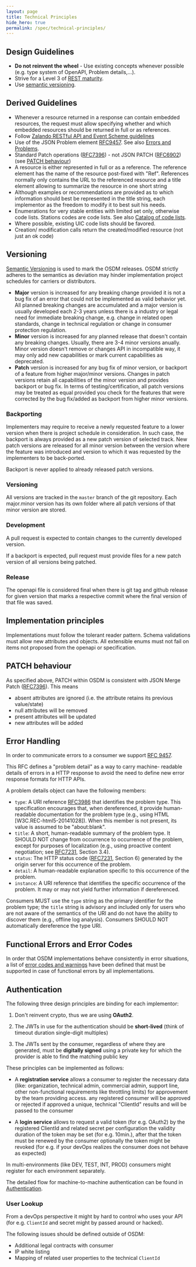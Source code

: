 ```yaml
---
layout: page
title: Technical Principles
hide_hero: true
permalink: /spec/technical-principles/
---
```


## Design Guidelines

- **Do not reinvent the wheel** - Use existing concepts whenever possible (e.g.
  type system of OpenAPI, Problem details,...).
- Strive for a Level 3 of
  [REST maturity](https://martinfowler.com/articles/richardsonMaturityModel.html).
- Use [semantic versioning](https://semver.org).

## Derived Guidelines

- Whenever a resource returned in a response can contain embedded resources, the
  request must allow specifying whether and which embedded resources should be
  returned in full or as references.
- Follow
  [Zalando RESTful API and Event Scheme guidelines](https://opensource.zalando.com/restful-api-guidelines/)
- Use of the JSON Problem element [RFC9457](https://tools.ietf.org/html/rfc9457).
  See also [Errors and Problems](../errors-problems/).
- Standard Patch operations ([RFC7396](https://datatracker.ietf.org/doc/html/rfc7396)) - not JSON PATCH ([RFC6902](https://datatracker.ietf.org/doc/html/rfc6902)) (see [PATCH behaviour](#PatchBehaviour))
- A resource is either represented in full or as a reference. The reference
  element has the name of the resource post-fixed with "Ref". References
  normally only contains the URL to the referenced resource and a title element
  allowing to summarize the resource in one short string
- Although examples or recommendations are provided as to which information
  should best be represented in the title string, each implementor as the
  freedom to modify it to best suit his needs.
- Enumerations for very stable entities with limited set only, otherwise code
  lists. Stations codes are code lists.
  See also [Catalog of code lists](../catalog-of-code-lists/).
- Where possible, existing UIC code lists should be favored.
- Creation/ modification calls return the created/modified resource (not just an
  ok code)

## Versioning

[Semantic Versioning](https://semver.org/) is used to mark the OSDM releases. OSDM strictly adheres to the semantics as deviation may hinder implementation project schedules for carriers or distributors.

* **Major** version is increased for any breaking change provided it is not a bug fix of an error that could not be implemented as valid behavior yet. All planned breaking changes are accumulated and a major version is usually developed each 2-3 years unless there is a industry or legal need for immediate breaking change, e.g. change in related open standards, change in technical regulation or change in consumer protection regulation.
* **Minor** version is increased for any planned release that doesn't contain any breaking changes. Usually, there are 3-4 minor versions anually. Minor version doesn't remove or changes API in incompatible way, it may only add new capabilities or mark current capabilities as deprecated.
* **Patch** version is increased for any bug fix of minor version, or backport of a feature from higher major/minor versions. Changes in patch versions retain all capabilities of the minor version and provides backport or bug fix. In terms of testing/certification, all patch versions may be treated as equal provided you check for the features that were corrected by the bug fix/added as backport from higher minor versions.

### Backporting

Implementers may require to receive a newly requested feature to a lower version when there is project schedule in consideration. In such case, the backport is always provided as a new patch version of selected track. New patch versions are released for all minor version between the version where the feature was introduced and version to which it was requested by the implementers to be back-ported.

Backport is never applied to already released patch versions.

### Versioning

All versions are tracked in the `master` branch of the git repository. Each major.minor version has its own folder where all patch versions of that minor version are stored.

### Development

A pull request is expected to contain changes to the currently developed version.

If a backport is expected, pull request must provide files for a new patch version of all versions being patched.

### Release

The openapi file is considered final when there is git tag and github release for given version that marks a respective commit where the final version of that file was saved.

## Implementation principles

Implementations must follow the tolerant reader pattern. Schema validations must allow new attributes and objects. All extensible enums must not fail on items not proposed from the openapi or specification.

## PATCH behaviour<a name="PatchBehaviour">

As specified above, PATCH within OSDM is consistent with JSON Merge Patch ([RFC7396](https://datatracker.ietf.org/doc/html/rfc7396)). This means
- absent attributes are ignored (i.e. the attribute retains its previous value/state)
- null attributes will be removed
- present attributes will be updated
- new attributes will be added

## Error Handling

In order to communicate errors to a consumer we support
[RFC 9457](https://tools.ietf.org/html/rfc9457).

This RFC defines a "problem detail" as a way to carry machine- readable details
of errors in a HTTP response to avoid the need to define new error response
formats for HTTP APIs.

A problem details object can have the following members:

- `type`: A URI reference [RFC3986](https://tools.ietf.org/html/rfc3986) that
  identifies the problem type. This specification encourages that, when
  dereferenced, it provide human-readable documentation for the problem type
  (e.g., using HTML [W3C.REC-html5-20141028]). When this member is not present,
  its value is assumed to be "about:blank".
- `title`: A short, human-readable summary of the problem type. It SHOULD NOT
  change from occurrence to occurrence of the problem, except for purposes of
  localization (e.g., using proactive content negotiation; see
  [RFC7231](https://tools.ietf.org/html/rfc7231), Section 3.4).
- `status`: The HTTP status code
  ([RFC7231](https://tools.ietf.org/html/rfc7231), Section 6) generated by the
  origin server for this occurrence of the problem.
- `detail`: A human-readable explanation specific to this occurrence of the
  problem.
- `instance`: A URI reference that identifies the specific occurrence of the
  problem. It may or may not yield further information if dereferenced.

Consumers MUST use the `type` string as the primary identifier for the problem
type; the `title` string is advisory and included only for users who are not
aware of the semantics of the URI and do not have the ability to discover them
(e.g., offline log analysis). Consumers SHOULD NOT automatically dereference the
type URI.

## Functional Errors and Error Codes

In order that OSDM implementations behave consistently in error situations, a
list of [error codes and warnings](../errors-warnings/) have been defined that
must be supported in case of functional errors by all implementations.

## Authentication

The following three design principles are binding for each implementor:

1. Don't reinvent crypto, thus we are using **OAuth2**.

2. The JWTs in use for the authentication should be **short-lived** (think of
   timeout duration single-digit multiples)

3. The JWTs sent by the consumer, regardless of where they are generated, must
   be **digitally signed** using a private key for which the provider is able to
   find the matching public key

These principles can be implemented as follows:

- A **registration service** allows a consumer to register the necessary data
  (like: organization, technical admin, commercial admin, support line, other
  non-functional requirements like throttling limits) for approvement by the
  team providing access. any registered consumer will be approved or rejected if
  approved a unique, technical "ClientId" results and will be passed to the
  consumer

- A **login service** allows to request a valid token (for e.g. OAuth2) by the
  registered ClientId and related secret per configuration the validity duration
  of the token may be set (for e.g. 10min.), after that the token must be
  renewed by the consumer optionally the token might be revoked (for e.g. if
  your devOps realizes the consumer does not behave as expected)

In multi-environments (like DEV, TEST, INT, PROD) consumers might register for
each environment separately.

The detailed flow for machine-to-machine authentication can be found in
[Authentication](../authentication/).

### User Lookup

From a devOps perspective it might by hard to control who uses your API (for
e.g. `ClientId` and secret might by passed around or hacked).

The following issues should be defined outside of OSDM:

- Additional legal contracts with consumer
- IP white listing
- Mapping of related user properties to the technical `ClientId`
